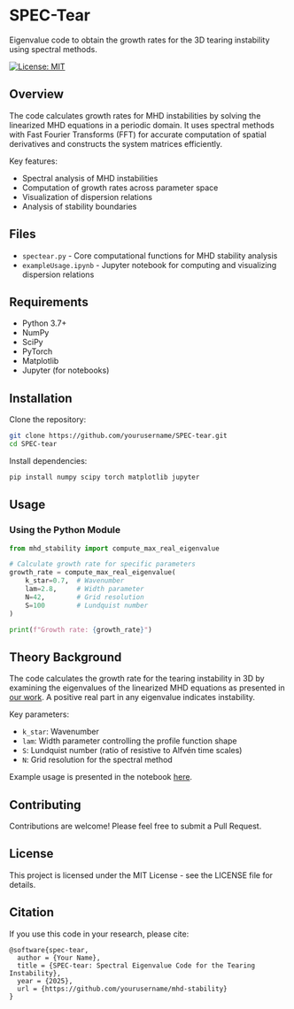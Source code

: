 # SPEC-Tear

Eigenvalue code to obtain the growth rates for the 3D tearing instability using spectral methods.



[![License: MIT](https://img.shields.io/badge/License-MIT-yellow.svg)](https://opensource.org/licenses/MIT)


## Overview

The code calculates growth rates for MHD instabilities by solving the linearized MHD equations in a periodic domain. It uses spectral methods with Fast Fourier Transforms (FFT) for accurate computation of spatial derivatives and constructs the system matrices efficiently.

Key features:
- Spectral analysis of MHD instabilities
- Computation of growth rates across parameter space
- Visualization of dispersion relations
- Analysis of stability boundaries

## Files

- `spectear.py` - Core computational functions for MHD stability analysis
- `exampleUsage.ipynb` - Jupyter notebook for computing and visualizing dispersion relations

## Requirements

- Python 3.7+
- NumPy
- SciPy
- PyTorch
- Matplotlib
- Jupyter (for notebooks)

## Installation

Clone the repository:
```bash
git clone https://github.com/yourusername/SPEC-tear.git
cd SPEC-tear
```

Install dependencies:
```bash
pip install numpy scipy torch matplotlib jupyter
```

## Usage

### Using the Python Module

```python
from mhd_stability import compute_max_real_eigenvalue

# Calculate growth rate for specific parameters
growth_rate = compute_max_real_eigenvalue(
    k_star=0.7,  # Wavenumber
    lam=2.8,     # Width parameter
    N=42,        # Grid resolution
    S=100        # Lundquist number
)

print(f"Growth rate: {growth_rate}")
```


## Theory Background

The code calculates the growth rate for the tearing instability in 3D by examining the eigenvalues of the linearized MHD equations as presented in [our work](https://arxiv.org/abs/2412.10065v1). A positive real part in any eigenvalue indicates instability.

Key parameters:
- `k_star`: Wavenumber
- `lam`: Width parameter controlling the profile function shape
- `S`: Lundquist number (ratio of resistive to Alfvén time scales)
- `N`: Grid resolution for the spectral method

Example usage is presented in the notebook [here](exampleUsage.ipynb).


## Contributing

Contributions are welcome! Please feel free to submit a Pull Request.

## License

This project is licensed under the MIT License - see the LICENSE file for details.

## Citation

If you use this code in your research, please cite:

```
@software{spec-tear,
  author = {Your Name},
  title = {SPEC-tear: Spectral Eigenvalue Code for the Tearing Instability},
  year = {2025},
  url = {https://github.com/yourusername/mhd-stability}
}
```
